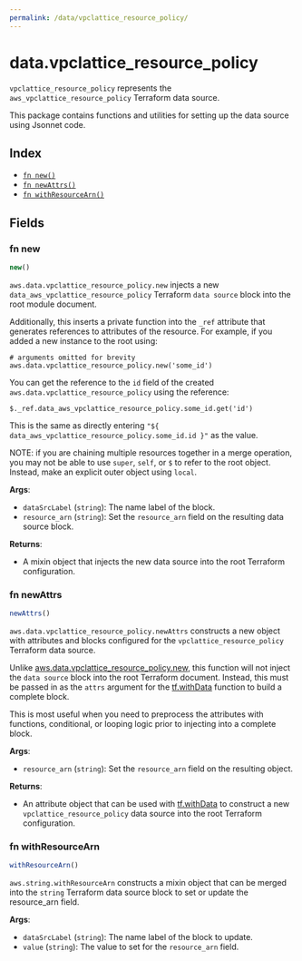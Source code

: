 ```yaml
---
permalink: /data/vpclattice_resource_policy/
---
```


# data.vpclattice_resource_policy

`vpclattice_resource_policy` represents the `aws_vpclattice_resource_policy` Terraform data source.



This package contains functions and utilities for setting up the data source using Jsonnet code.


## Index

* [`fn new()`](#fn-new)
* [`fn newAttrs()`](#fn-newattrs)
* [`fn withResourceArn()`](#fn-withresourcearn)

## Fields

### fn new

```ts
new()
```


`aws.data.vpclattice_resource_policy.new` injects a new `data_aws_vpclattice_resource_policy` Terraform `data source`
block into the root module document.

Additionally, this inserts a private function into the `_ref` attribute that generates references to attributes of the
resource. For example, if you added a new instance to the root using:

    # arguments omitted for brevity
    aws.data.vpclattice_resource_policy.new('some_id')

You can get the reference to the `id` field of the created `aws.data.vpclattice_resource_policy` using the reference:

    $._ref.data_aws_vpclattice_resource_policy.some_id.get('id')

This is the same as directly entering `"${ data_aws_vpclattice_resource_policy.some_id.id }"` as the value.

NOTE: if you are chaining multiple resources together in a merge operation, you may not be able to use `super`, `self`,
or `$` to refer to the root object. Instead, make an explicit outer object using `local`.

**Args**:
  - `dataSrcLabel` (`string`): The name label of the block.
  - `resource_arn` (`string`): Set the `resource_arn` field on the resulting data source block.

**Returns**:
- A mixin object that injects the new data source into the root Terraform configuration.


### fn newAttrs

```ts
newAttrs()
```


`aws.data.vpclattice_resource_policy.newAttrs` constructs a new object with attributes and blocks configured for the `vpclattice_resource_policy`
Terraform data source.

Unlike [aws.data.vpclattice_resource_policy.new](#fn-new), this function will not inject the `data source`
block into the root Terraform document. Instead, this must be passed in as the `attrs` argument for the
[tf.withData](https://github.com/tf-libsonnet/core/tree/main/docs#fn-withdata) function to build a complete block.

This is most useful when you need to preprocess the attributes with functions, conditional, or looping logic prior to
injecting into a complete block.

**Args**:
  - `resource_arn` (`string`): Set the `resource_arn` field on the resulting object.

**Returns**:
  - An attribute object that can be used with [tf.withData](https://github.com/tf-libsonnet/core/tree/main/docs#fn-withdata) to construct a new `vpclattice_resource_policy` data source into the root Terraform configuration.


### fn withResourceArn

```ts
withResourceArn()
```

`aws.string.withResourceArn` constructs a mixin object that can be merged into the `string`
Terraform data source block to set or update the resource_arn field.



**Args**:
  - `dataSrcLabel` (`string`): The name label of the block to update.
  - `value` (`string`): The value to set for the `resource_arn` field.

